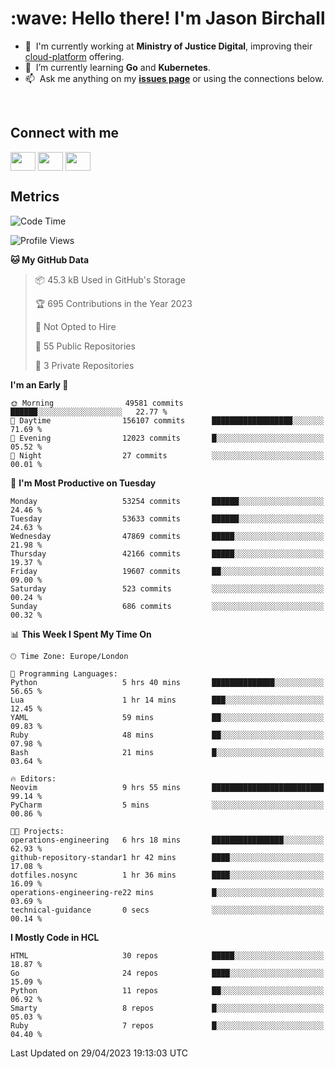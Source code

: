 <h1 align="left" id="jason-title">:wave: Hello there! I'm Jason Birchall</h1>

- :office: &nbsp;I'm currently working at **Ministry of Justice Digital**, improving their [cloud-platform](https://github.com/ministryofjustice/cloud-platform) offering.
- :seedling: &nbsp;I’m currently learning **Go** and **Kubernetes**.
- :mailbox: &nbsp;Ask me anything on my **[issues page]** or using the connections below.


<br>

<h2>Connect with me</h2>
<p>
<a href="https://twitter.com/jsonBirchall" target="blank"><img align="center" src="https://cdn.jsdelivr.net/npm/simple-icons@3.0.1/icons/twitter.svg" alt="" height="30" width="40" /></a>
<a href="https://keybase.io/json0" target="blank"><img align="center" src="https://cdn.jsdelivr.net/npm/simple-icons@3.0.1/icons/keybase.svg" alt="" height="30" width="40" /></a>
<a href="https://www.reddit.com/user/kakorate" target="blank"><img align="center" src="https://cdn.jsdelivr.net/npm/simple-icons@3.0.1/icons/reddit.svg" alt="" height="30" width="40" /></a>
</p>

<h2>Metrics</h2>

<!--START_SECTION:waka-->
![Code Time](http://img.shields.io/badge/Code%20Time-1%2C017%20hrs%2025%20mins-blue)

![Profile Views](http://img.shields.io/badge/Profile%20Views-0-blue)

**🐱 My GitHub Data** 

> 📦 45.3 kB Used in GitHub's Storage 
 > 
> 🏆 695 Contributions in the Year 2023
 > 
> 🚫 Not Opted to Hire
 > 
> 📜 55 Public Repositories 
 > 
> 🔑 3 Private Repositories 
 > 
**I'm an Early 🐤** 

```text
🌞 Morning                49581 commits       ██████░░░░░░░░░░░░░░░░░░░   22.77 % 
🌆 Daytime                156107 commits      ██████████████████░░░░░░░   71.69 % 
🌃 Evening                12023 commits       █░░░░░░░░░░░░░░░░░░░░░░░░   05.52 % 
🌙 Night                  27 commits          ░░░░░░░░░░░░░░░░░░░░░░░░░   00.01 % 
```
📅 **I'm Most Productive on Tuesday** 

```text
Monday                   53254 commits       ██████░░░░░░░░░░░░░░░░░░░   24.46 % 
Tuesday                  53633 commits       ██████░░░░░░░░░░░░░░░░░░░   24.63 % 
Wednesday                47869 commits       █████░░░░░░░░░░░░░░░░░░░░   21.98 % 
Thursday                 42166 commits       █████░░░░░░░░░░░░░░░░░░░░   19.37 % 
Friday                   19607 commits       ██░░░░░░░░░░░░░░░░░░░░░░░   09.00 % 
Saturday                 523 commits         ░░░░░░░░░░░░░░░░░░░░░░░░░   00.24 % 
Sunday                   686 commits         ░░░░░░░░░░░░░░░░░░░░░░░░░   00.32 % 
```


📊 **This Week I Spent My Time On** 

```text
🕑︎ Time Zone: Europe/London

💬 Programming Languages: 
Python                   5 hrs 40 mins       ██████████████░░░░░░░░░░░   56.65 % 
Lua                      1 hr 14 mins        ███░░░░░░░░░░░░░░░░░░░░░░   12.45 % 
YAML                     59 mins             ██░░░░░░░░░░░░░░░░░░░░░░░   09.83 % 
Ruby                     48 mins             ██░░░░░░░░░░░░░░░░░░░░░░░   07.98 % 
Bash                     21 mins             █░░░░░░░░░░░░░░░░░░░░░░░░   03.64 % 

🔥 Editors: 
Neovim                   9 hrs 55 mins       █████████████████████████   99.14 % 
PyCharm                  5 mins              ░░░░░░░░░░░░░░░░░░░░░░░░░   00.86 % 

🐱‍💻 Projects: 
operations-engineering   6 hrs 18 mins       ████████████████░░░░░░░░░   62.93 % 
github-repository-standar1 hr 42 mins        ████░░░░░░░░░░░░░░░░░░░░░   17.08 % 
dotfiles.nosync          1 hr 36 mins        ████░░░░░░░░░░░░░░░░░░░░░   16.09 % 
operations-engineering-re22 mins             █░░░░░░░░░░░░░░░░░░░░░░░░   03.69 % 
technical-guidance       0 secs              ░░░░░░░░░░░░░░░░░░░░░░░░░   00.14 % 
```

**I Mostly Code in HCL** 

```text
HTML                     30 repos            █████░░░░░░░░░░░░░░░░░░░░   18.87 % 
Go                       24 repos            ████░░░░░░░░░░░░░░░░░░░░░   15.09 % 
Python                   11 repos            ██░░░░░░░░░░░░░░░░░░░░░░░   06.92 % 
Smarty                   8 repos             █░░░░░░░░░░░░░░░░░░░░░░░░   05.03 % 
Ruby                     7 repos             █░░░░░░░░░░░░░░░░░░░░░░░░   04.40 % 
```




 Last Updated on 29/04/2023 19:13:03 UTC
<!--END_SECTION:waka-->

<!-- links -->

[issues page]: https://github.com/jasonBirchall/jasonBirchall/issues "jasonBirchall/issues"
